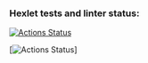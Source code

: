 ### Hexlet tests and linter status:
[![Actions Status](https://github.com/podlovchenko/devops-for-programmers-project-lvl1/workflows/hexlet-check/badge.svg)](https://github.com/podlovchenko/devops-for-programmers-project-lvl1/actions)

[![Actions Status](https://github.com/devops-for-programmers-project-lvl1/actions/workflows/push/badge.svg)]
